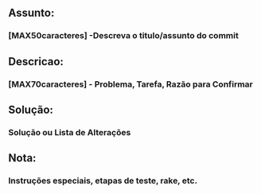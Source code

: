 ## Assunto: 
### [MAX50caracteres] -Descreva o titulo/assunto do commit

## Descricao:
### [MAX70caracteres] - Problema, Tarefa, Razão para Confirmar 

## Solução:
### Solução ou Lista de Alterações 

## Nota: 
### Instruções especiais, etapas de teste, rake, etc.